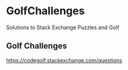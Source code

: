 # GolfChallenges

Solutions to Stack Exchange Puzzles and Golf

## Golf Challenges

https://codegolf.stackexchange.com/questions